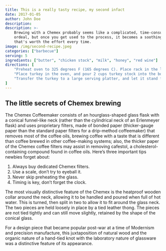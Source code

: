 ```yaml
---
title: This is a really tasty recipe, my second infact
date: 2017-01-05
author: John Doe
description:
description: >-
    Brewing with a Chemex probably seems like a complicated, time-consuming
    ordeal, but once you get used to the process, it becomes a soothing ritual
    that's worth the effort every time.
image: /img/second-recipe.jpeg
categories: ["barbecue"]
serving: 5
ingredients: ["butter", "chicken stock", "milk", "honey", "red wine"]
directions: [
    "Preheat oven to 325 degrees F (165 degrees C). Place rack in the lowest position of the oven.",
    "Place turkey in the oven, and pour 2 cups turkey stock into the bottom of the roasting pan. Baste all over every 30 minutes with the juices on the bottom of the pan.",
    "Transfer the turkey to a large serving platter, and let it stand for at least 20 to 30 minutes before carving."
]
---
```


## The little secrets of Chemex brewing

The Chemex Coffeemaker consists of an hourglass-shaped glass flask with a conical funnel-like neck (rather than the cylindrical neck of an Erlenmeyer flask) and uses proprietary filters, made of bonded paper (thicker-gauge paper than the standard paper filters for a drip-method coffeemaker) that removes most of the coffee oils, brewing coffee with a taste that is different than coffee brewed in other coffee-making systems; also, the thicker paper of the Chemex coffee filters may assist in removing cafestol, a cholesterol-containing compound found in coffee oils. Here’s three important tips newbies forget about:

1. Always buy dedicated Chemex filters.
2. Use a scale, don’t try to eyeball it.
3. Never skip preheating the glass.
4. Timing is key, don’t forget the clock.

The most visually distinctive feature of the Chemex is the heatproof wooden collar around the neck, allowing it to be handled and poured when full of hot water. This is turned, then split in two to allow it to fit around the glass neck. The two pieces are held loosely in place by a tied leather thong. The pieces are not tied tightly and can still move slightly, retained by the shape of the conical glass.

For a design piece that became popular post-war at a time of Modernism and precision manufacture, this juxtaposition of natural wood and the organic nature of a hand-tied knot with the laboratory nature of glassware was a distinctive feature of its appearance.
